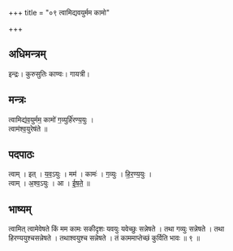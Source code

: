 +++
title = "०९ त्वामिद्यवयुर्मम कामो"

+++
## अधिमन्त्रम्
इन्द्रः। कुरुसुतिः काण्वः। गायत्री।

## मन्त्रः
त्वामिद्य॑व॒युर्मम॒ कामो॑ ग॒व्युर्हि॑रण्य॒युः ।  
त्वाम॑श्व॒युरेष॑ते ॥

## पदपाठः
त्वाम् । इत् । य॒व॒ऽयुः । मम॑ । कामः॑ । ग॒व्युः । हि॒र॒ण्य॒युः ।  
त्वाम् । अ॒श्व॒ऽयुः । आ । ई॒ष॒ते॒ ॥

## भाष्यम्
त्वामित् त्वामेवेषते किं मम कामः सकीदृशः यवयुः यवेच्छुः सन्नेषते । तथा गव्युः सन्नेषते । तथा हिरण्ययुश्चसन्नेषते । तथाश्वयुश्च सन्नेषते । तं काममाप्तेच्छं कुर्विति भावः ॥ ९ ॥